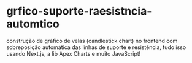 # grfico-suporte-raesistncia-automtico
 construção de gráfico de velas (candlestick chart) no frontend com sobreposição automática das linhas de suporte e resistência, tudo isso usando Next.js, a lib Apex Charts e muito JavaScript!
